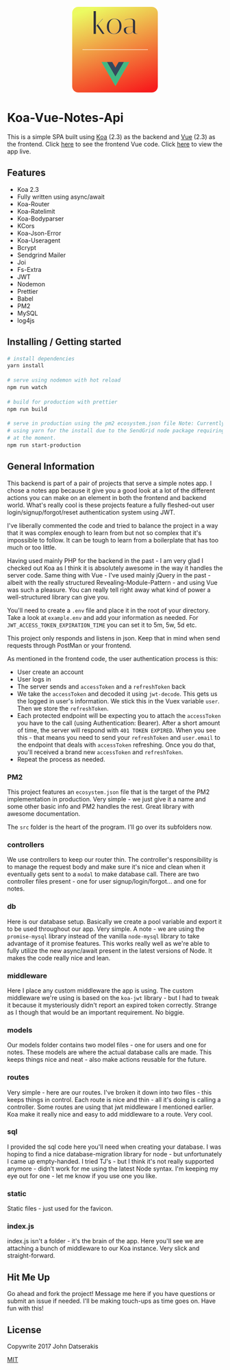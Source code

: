 <p align="center"><a href="https://vuejs.org" target="_blank"><img width="200" src="./src/static/koa-vue-notes-icon.png"></a></p>

# Koa-Vue-Notes-Api

This is a simple SPA built using [Koa](http://koajs.com/) (2.3) as the backend and [Vue](https://vuejs.org/) (2.3) as the frontend. Click [here](https://github.com/johndatserakis/koa-vue-notes-web) to see the frontend Vue code. Click [here](https://koa-vue-notes-web.innermonkdesign.com/) to view the app live.

## Features
- Koa 2.3
- Fully written using async/await
- Koa-Router
- Koa-Ratelimit
- Koa-Bodyparser
- KCors
- Koa-Json-Error
- Koa-Useragent
- Bcrypt
- Sendgrind Mailer
- Joi
- Fs-Extra
- JWT
- Nodemon
- Prettier
- Babel
- PM2
- MySQL
- log4js

## Installing / Getting started

``` bash
# install dependencies
yarn install

# serve using nodemon with hot reload
npm run watch

# build for production with prettier
npm run build

# serve in production using the pm2 ecosystem.json file Note: Currently
# using yarn for the install due to the SendGrid node package requiring this
# at the moment.
npm run start-production
```

## General Information

This backend is part of a pair of projects that serve a simple notes app. I chose a notes app because it give you a good look at a lot of the different actions you can make on an element in both the frontend and backend world. What's really cool is these projects feature a fully fleshed-out user login/signup/forgot/reset authentication system using JWT.

I've liberally commented the code and tried to balance the project in a way  that it was complex enough to learn from but not so complex that it's impossible to follow. It can be tough to learn from a boilerplate that has too much or too little.

Having used mainly PHP for the backend in the past - I am very glad I checked out Koa as I think it is absolutely awesome in the way it handles the server code. Same thing with Vue - I've used mainly jQuery in the past - albeit with the really structured Revealing-Module-Pattern - and using Vue was such a pleasure. You can really tell right away what kind of power a well-structured library can give you.

You'll need to create a `.env` file and place it in the root of your directory. Take a look at `example.env` and add your information as needed. For `JWT_ACCESS_TOKEN_EXPIRATION_TIME` you can set it to 5m, 5w, 5d etc.

This project only responds and listens in json. Keep that in mind when send requests through PostMan or your frontend.

As mentioned in the frontend code, the user authentication process is this:

- User create an account
- User logs in
- The server sends and `accessToken` and a `refreshToken` back
- We take the `accessToken` and decoded it using `jwt-decode`. This gets us the logged in user's information. We stick this in the Vuex variable `user`. Then we store the `refreshToken`.
- Each protected endpoint will be expecting you to attach the `accessToken` you have to the call (using Authentication: Bearer). After a short amount of time, the server will respond with `401 TOKEN EXPIRED`. When you see this - that means you need to send your `refreshToken` and `user.email` to the endpoint that deals with `accessToken` refreshing. Once you do that, you'll received a brand new `accessToken` and `refreshToken`.
- Repeat the process as needed.

### PM2

This project features an `ecosystem.json` file that is the target of the PM2 implementation in production. Very simple - we just give it a name and some other basic info and PM2 handles the rest. Great library with awesome documentation.

The `src` folder is the heart of the program. I'll go over its subfolders now.

### controllers

We use controllers to keep our router thin. The controller's responsibility is to manage the request body and make sure it's nice and clean when it eventually gets sent to a `modal` to make database call. There are two controller files present - one for user signup/login/forgot... and one for notes.

### db

Here is our database setup. Basically we create a pool variable and export it to be used throughout our app. Very simple. A note - we are using the `promise-mysql` library instead of the vanilla `node-mysql` library to take advantage of it promise features. This works really well as we're able to fully utilize the new async/await present in the latest versions of Node. It makes the code really nice and lean.

### middleware

Here I place any custom middleware the app is using. The custom middleware we're using is based on the `koa-jwt` library - but I had to tweak it because it mysteriously didn't report an expired token correctly. Strange as I though that would be an important requirement. No biggie.

### models

Our models folder contains two model files - one for users and one for notes. These models are where the actual database calls are made. This keeps things nice and neat - also make actions reusable for the future.

### routes

Very simple - here are our routes. I've broken it down into two files - this keeps things in control. Each route is nice and thin - all it's doing is calling a controller. Some routes are using that jwt middleware I mentioned earlier. Koa make it really nice and easy to add middleware to a route. Very cool.

### sql

I provided the sql code here you'll need when creating your database. I was hoping to find a nice database-migration library for node - but unfortunately I came up empty-handed. I tried TJ's - but I think it's not really supported anymore - didn't work for me using the latest Node syntax. I'm keeping my eye out for one - let me know if you use one you like.

### static

Static files - just used for the favicon.

### index.js

index.js isn't a folder - it's the brain of the app. Here you'll see we are attaching a bunch of middleware to our Koa instance. Very slick and straight-forward.

## Hit Me Up

Go ahead and fork the project! Message me here if you have questions or submit an issue if needed. I'll be making touch-ups as time goes on. Have fun with this!

## License

Copywrite 2017 John Datserakis

[MIT](http://opensource.org/licenses/MIT)